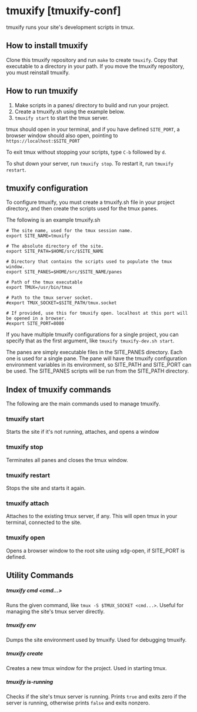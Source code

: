 # tmuxify [tmuxify-conf] <command>

tmuxify runs your site's development scripts in tmux.

## How to install tmuxify

Clone this tmuxify repository and run `make` to create `tmuxify`. Copy
that executable to a directory in your path. If you move the tmuxify
repository, you must reinstall tmuxify.

## How to run tmuxify

1. Make scripts in a panes/ directory to build and run your project.
2. Create a tmuxify.sh using the example below.
3. `tmuxify start` to start the tmux server.

tmux should open in your terminal, and if you have defined `SITE_PORT`,
a browser window should also open, pointing to `https://localhost:$SITE_PORT`

To exit tmux without stopping your scripts, type `C-b` followed by `d`.

To shut down your server, run `tmuxify stop`. To restart it, run `tmuxify
restart`.

## tmuxify configuration

To configure tmuxify, you must create a tmuxify.sh file in your project directory,
and then create the scripts used for the tmux panes.

The following is an example tmuxify.sh

    # The site name, used for the tmux session name.
    export SITE_NAME=tmuxify

    # The absolute directory of the site.
    export SITE_PATH=$HOME/src/$SITE_NAME

    # Directory that contains the scripts used to populate the tmux window.
    export SITE_PANES=$HOME/src/$SITE_NAME/panes

    # Path of the tmux executable
    export TMUX=/usr/bin/tmux

    # Path to the tmux server socket.
    #export TMUX_SOCKET=$SITE_PATH/tmux.socket

    # If provided, use this for tmuxify open. localhost at this port will be opened in a browser.
    #export SITE_PORT=8080

If you have multiple tmuxify configurations for a single project, you can specify
that as the first argument, like `tmuxify tmuxify-dev.sh start`.

The panes are simply executable files in the SITE_PANES directory. Each one is used
for a single pane. The pane will have the tmuxify configuration environment variables
in its environment, so SITE_PATH and SITE_PORT can be used. The SITE_PANES scripts
will be run from the SITE_PATH directory.

## Index of tmuxify commands

The following are the main commands used to manage tmuxify.

### tmuxify start
Starts the site if it's not running, attaches, and opens a window

### tmuxify stop
Terminates all panes and closes the tmux window.

### tmuxify restart
Stops the site and starts it again.

### tmuxify attach
Attaches to the existing tmux server, if any. This will open tmux in your
terminal, connected to the site.

### tmuxify open
Opens a browser window to the root site using xdg-open, if SITE_PORT is defined.

## Utility Commands

##### tmuxify cmd <cmd...>
Runs the given command, like `tmux -S $TMUX_SOCKET <cmd...>`. Useful for managing
the site's tmux server directly.

##### tmuxify env
Dumps the site environment used by tmuxify. Used for debugging tmuxify.

##### tmuxify create
Creates a new tmux window for the project. Used in starting tmux.

##### tmuxify is-running
Checks if the site's tmux server is running. Prints `true` and exits zero if
the server is running, otherwise prints `false` and exits nonzero.
